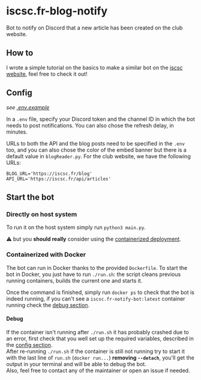 # iscsc.fr-blog-notify

Bot to notify on Discord that a new article has been created on the club website.

## How to

I wrote a simple tutorial on the basics to make a similar bot on the [iscsc website](https://iscsc.fr/blog/638fdec624bc362fff7a2d18), feel free to check it out!

## Config
*see [.env.example](./.env.example)*

In a `.env` file, specify your Discord token and the channel ID in which the bot needs to post notifications. You can also chose the refresh delay, in minutes.

URLs to both the API and the blog posts need to be specified in the `.env` too, and you can also chose the color of the embed banner but there is a default value in `blogReader.py`. For the club website, we have the following URLs:

```
BLOG_URL='https://iscsc.fr/blog'
API_URL='https://iscsc.fr/api/articles'
```

## Start the bot
### Directly on host system
To run it on the host system simply run `python3 main.py`.

:warning: but you **should really** consider using the [containerized deployment](#Containerized-with-Docker).

### Containerized with Docker
The bot can run in Docker thanks to the provided `Dockerfile`. To start the bot in Docker, you just have to run `./run.sh`: the script cleans previous running containers, builds the current one and starts it.

Once the command is finished, simply run `docker ps` to check that the bot is indeed running, if you can't see a `iscsc.fr-notify-bot:latest` container running check the [debug section](#Debug).

#### Debug
If the container isn't running after `./run.sh` it has probably crashed due to an error, first check that you well set up the required variables, described in the [config section](#Config).  
After re-running `./run.sh` if the container is still not running try to start it with the last line of `run.sh` (`docker run...`) **removing `--detach`**, you'll get the output in your terminal and will be able to debug the bot.  
Also, feel free to contact any of the maintainer or open an issue if needed.